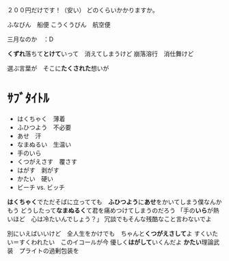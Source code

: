 ２００円だけです！（安い）
どのくらいかかりますか。

ふなびん　船便
こうくうびん　航空便

三月なのか　：D

**くずれ**落ちて**とけて**いって　消えてしまうけど
崩落溶行　消仕舞けど

選ぶ言葉が　そこに**たくされた**想いが

# ｻﾌﾞﾀｲﾄﾙ
- はくちゃく　薄着
- ふひつよう　不必要
- あせ　汗
- なまぬるい　生温い
- 手のいら
- くつがえさす　覆さす
- はがす　剥がす
- かたい　硬い
- ビーチ vs. ビッチ

**はくちゃく**でただそばに立ってても　**ふひつよう**に**あせ**をかいてしまう僕なんかもう
どうしたって**なまぬるく**て君を痛めつけてしまうのだろう
「手の**いら**が熱いほど　心は冷たいんでしょう？」
冗談でもそんな残酷なこと言わないでよ

別にいえばいいけど　全人生をかけでも　ちゃんと**くつがえさして**よ
すくいたい＝すくわれたい　このイコールが今
優しく**はがして**いくんだよ
**かたい**理論武装　プライトの過剰包装を